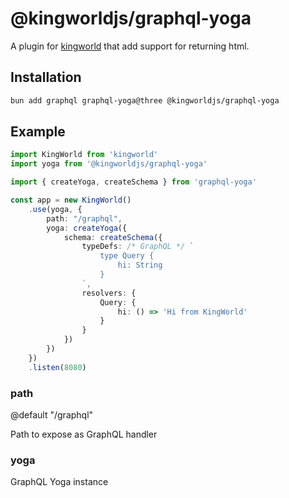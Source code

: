 # @kingworldjs/graphql-yoga
A plugin for [kingworld](https://github.com/saltyaom/kingworld) that add support for returning html.

## Installation
```bash
bun add graphql graphql-yoga@three @kingworldjs/graphql-yoga
```

## Example
```typescript
import KingWorld from 'kingworld'
import yoga from '@kingworldjs/graphql-yoga'

import { createYoga, createSchema } from 'graphql-yoga'

const app = new KingWorld()
    .use(yoga, {
        path: "/graphql",
        yoga: createYoga({
            schema: createSchema({
                typeDefs: /* GraphQL */ `
                    type Query {
                        hi: String
                    }
                `,
                resolvers: {
                    Query: {
                        hi: () => 'Hi from KingWorld'
                    }
                }
            })
        })
    })
    .listen(8080)
```
### path
@default "/graphql"

Path to expose as GraphQL handler

### yoga
GraphQL Yoga instance
